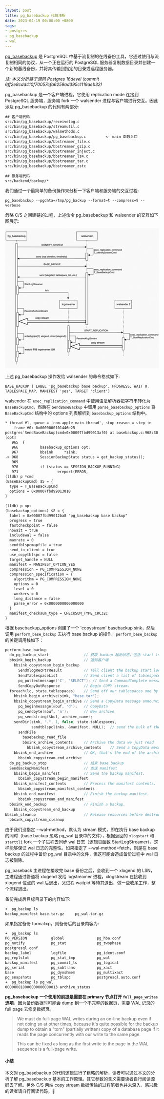```yaml
---
layout: post
title: pg_basebackup 代码浅析
date: 2023-04-19 00:00:00 +0800
tags:
- postgres
- pg_basebackup
- wal
---
```


[pg_basebackup](https://www.postgresql.org/docs/current/app-pgbasebackup.html) 是 PostgreSQL 中基于流复制的在线备份工具，它通过使用与流复制相同的协议，从一个正在运行的 PostgreSQL 服务器复制数据目录并创建一个新的基线备份，并将其传输到指定的目录或远程服务器。

*注: 本文分析基于源码 Postgres 16devel (commit 6ff2e8cdd410f70057cfa6259ad395c1119aeb32)*

pg_basebackup 是一个客户端进程，它使用 replication mode 连接到 PostgreSQL 服务端，服务端 fork 一个 walsender 进程与客户端进行交互。因此涉及 pg_basebackup 的代码有两部分:

```text
## 客户端代码
src/bin/pg_basebackup/receivelog.c
src/bin/pg_basebackup/streamutil.c
src/bin/pg_basebackup/walmethods.c
src/bin/pg_basebackup/pg_basebackup.c         <- main 函数入口
src/bin/pg_basebackup/bbstreamer_file.c
src/bin/pg_basebackup/bbstreamer_gzip.c
src/bin/pg_basebackup/bbstreamer_inject.c
src/bin/pg_basebackup/bbstreamer_lz4.c
src/bin/pg_basebackup/bbstreamer_tar.c
src/bin/pg_basebackup/bbstreamer_zstc

## 服务端代码
src/backend/backup/*
```

我们通过一个最简单的备份操作来分析一下客户端和服务端的交互过程:

```shell
pg_basebackup --pgdata=/tmp/pg_backup --format=t --compress=9 --verbose
```

忽略 C/S 之间建链的过程，上述命令 pg_basebackup 和 walsender 的交互如下图展示:

![pg_basebackup](/assets/2023/pg_basebackup.jpg)

上述 pg_basebackup 操作发给 walsender 的命令格式如下:

```text
BASE_BACKUP ( LABEL 'pg_basebackup base backup', PROGRESS, WAIT 0, TABLESPACE_MAP, MANIFEST 'yes', TARGET 'client')
```

walsender 在 `exec_replication_command` 中使用语法解析器把字符串转化为 `BaseBackupCmd`，然后在 `SendBaseBackup` 中调用 `parse_basebackup_options` 将 `BaseBackupCmd` 结构中的 options 列表解析到 `basebackup_options` 结构中。

```gdb
* thread #1, queue = 'com.apple.main-thread', stop reason = step in
    frame #0: 0x0000000101446e25 postgres`SendBaseBackup(cmd=0x00007fbd99013af0) at basebackup.c:968:30 [opt]
   965  {
   966          basebackup_options opt;
   967          bbsink     *sink;
-> 968          SessionBackupState status = get_backup_status();
   969 
   970          if (status == SESSION_BACKUP_RUNNING)
   971                  ereport(ERROR,
(lldb) p *cmd
(BaseBackupCmd) $5 = {
  type = T_BaseBackupCmd
  options = 0x00007fbd99013010
}

(lldb) p opt
(basebackup_options) $8 = {
  label = 0x00007fbd99012ba8 "pg_basebackup base backup"
  progress = true
  fastcheckpoint = false
  nowait = true
  includewal = false
  maxrate = 0
  sendtblspcmapfile = true
  send_to_client = true
  use_copytblspc = false
  target_handle = NULL
  manifest = MANIFEST_OPTION_YES
  compression = PG_COMPRESSION_NONE
  compression_specification = {
    algorithm = PG_COMPRESSION_NONE
    options = 0
    level = 0
    workers = 0
    long_distance = false
    parse_error = 0x0000000000000000
  }
  manifest_checksum_type = CHECKSUM_TYPE_CRC32C
}
```

根据 basebackup_options 创建了一个 'copystream' basebackup sink，然后调用 `perform_base_backup` 去执行 base backup 的操作。`perform_base_backup` 的关键调用栈如下：

```C
perform_base_backup
  do_pg_backup_start                // 获取 backup 起始状态，包括 start lsn、start tli 等信息
  bbsink_begin_backup               // 通知客户端
    bbsink_copystream_begin_backup
      SendXlogRecPtrResult          // Tell client the backup start location.
      SendTablespaceList            // Send client a list of tablespaces.
      pq_puttextmessage('C', "SELECT"); // Send a CommandComplete message
      SendCopyOutResponse           // Begin COPY stream.
  foreach(lc, state.tablespaces)    // Send off our tablespaces one by one
    bbsink_begin_archive(sink, "base.tar");
    bbsink_copystream_begin_archive // Send a CopyData message announcing the beginning of a new archive.
      pq_beginmessage(&buf, 'd');   // CopyData
      pq_sendbyte(&buf, 'n');       // New archive
      pq_sendstring(&buf, archive_name);
    sendDir(sink, ".", 1, false, state.tablespaces,
            sendtblspclinks, &manifest, NULL);  // send the bulk of the files...
      sendFile
        basebackup_read_file
        bbsink_archive_contents     // Archive the data we just read
          bbsink_copystream_archive_contents    // Send a CopyData message containing a chunk of archive content.
    bbsink_end_archive              // OK, that's the end of the archive.
      bbsink_copystream_end_archive
  do_pg_backup_stop                 // 结束 base backup
  SendBackupManifest                // 发送 manifest
    bbsink_begin_manifest           // Send the backup manifest.
      bbsink_copystream_begin_manifest
    bbsink_manifest_contents        // Process the manifest contents.
      bbsink_copystream_manifest_contents
    bbsink_end_manifest             // Finish the backup manifest.
      bbsink_copystream_end_manifest
  bbsink_end_backup                 // Finish a backup.
    bbsink_copystream_end_backup
bbsink_cleanup                      // Release resources before destruction.
  bbsink_copystream_cleanup
```

由于我们没指定 --wal-method，默认为 stream 模式，即在执行 base backup 的同时（base backup 忽略 pg_wal 目录中的文件），根据返回的 `xlogstart` 和 `starttli` fork 一个子进程去同步 wal 日志（逻辑见函数 StartLogStreamer），这样能够保证 wal 日志的完整性。如果指定了 --wal-method=fetch，则是在 base backup 的过程中备份 pg_wal 目录中的文件，但这可能会造成备份过程中 wal 日志被删除。

pg_baseback 主进程在接收完 base 备份之后，会收到一个 xlogend 的 LSN，主进程通过管道将 xlogend 发给 logstreamer 进程，xlogstream 在接收到 xlogend 位点的 wal 后退出，父进程 waitpid 等待其退出，做一些收尾工作，整个流程退出。

备份完成后目标目录下的内容如下:

```shell
➜  pg_backup ls
backup_manifest base.tar.gz     pg_wal.tar.gz
```

如果指定备份 format=p，则备份后的目录内容为:

```shell
➜  pg_backup ls       
PG_VERSION           global               pg_hba.conf          pg_notify            pg_stat              pg_twophase          postgresql.conf
backup_label         logfile              pg_ident.conf        pg_replslot          pg_stat_tmp          pg_wal
backup_manifest      pg_commit_ts         pg_logical           pg_serial            pg_subtrans          pg_xact
base                 pg_dynshmem          pg_multixact         pg_snapshots         pg_tblspc            postgresql.auto.conf
➜  pg_backup ls pg_wal
000000010000000000000013 archive_status
```

**pg_basebackup 一个使用的前提是需要在 primary 节点打开 `full_page_writes` 选项**，因为备份数据时可能会 dump 到一个不完整的数据页，需要 WAL 记录的 full page 去修复数据页。

> We must do full-page WAL writes during an on-line backup even if not doing so at other times, because it's quite possible for the backup dump to obtain a "torn" (partially written) copy of a database page if it reads the page concurrently with our write to the same page.
>
> This can be fixed as long as the first write to the page in the WAL sequence is a full-page write.

#### 小结

本文对 pg_basebackup 的代码逻辑进行了粗略的解析，读者可以通过本文的分析了解 pg_basebackup 基本的工作原理。其它参数的含义需要读者自行阅读源码去了解。另外 C/S 两端 copy stream 数据传输的过程笔者也并未深入，感兴趣的读者请自行阅读代码。🧐

